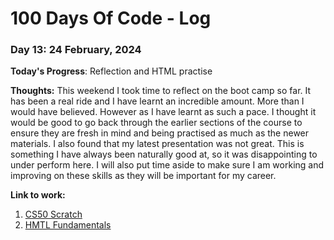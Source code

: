 # 100 Days Of Code - Log

### Day 13: 24 February, 2024 

**Today's Progress**: Reflection and HTML practise

**Thoughts:** This weekend I took time to reflect on the boot camp so far. It has been a real ride and I have learnt an incredible amount. More than I would have believed. However as I have learnt as such a pace. I thought it would be good to go back through the earlier sections of the course to ensure they are fresh in mind and being practised as much as the newer materials. I also found that my latest presentation was not great. This is something I have always been naturally good at, so it was disappointing to under perform here. I will also put time aside to make sure I am working and improving on these skills as they will be important for my career.

**Link to work:** 
1. [CS50 Scratch](https://www.youtube.com/watch?v=IDDmrzzB14M&t=4779s)
2. [HMTL Fundamentals](https://www.codecademy.com/learn/learn-html-fundamentals/modules/html-elements-and-structure/cheatsheet)